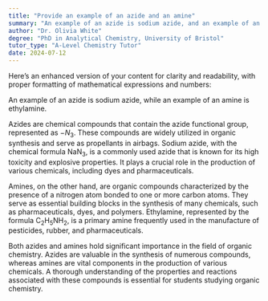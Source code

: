 ```yaml
---
title: "Provide an example of an azide and an amine"
summary: "An example of an azide is sodium azide, and an example of an amine is ethylamine."
author: "Dr. Olivia White"
degree: "PhD in Analytical Chemistry, University of Bristol"
tutor_type: "A-Level Chemistry Tutor"
date: 2024-07-12
---
```


Here’s an enhanced version of your content for clarity and readability, with proper formatting of mathematical expressions and numbers:

An example of an azide is sodium azide, while an example of an amine is ethylamine.

Azides are chemical compounds that contain the azide functional group, represented as $-N_3$. These compounds are widely utilized in organic synthesis and serve as propellants in airbags. Sodium azide, with the chemical formula $\text{NaN}_3$, is a commonly used azide that is known for its high toxicity and explosive properties. It plays a crucial role in the production of various chemicals, including dyes and pharmaceuticals.

Amines, on the other hand, are organic compounds characterized by the presence of a nitrogen atom bonded to one or more carbon atoms. They serve as essential building blocks in the synthesis of many chemicals, such as pharmaceuticals, dyes, and polymers. Ethylamine, represented by the formula $\text{C}_2\text{H}_5\text{NH}_2$, is a primary amine frequently used in the manufacture of pesticides, rubber, and pharmaceuticals.

Both azides and amines hold significant importance in the field of organic chemistry. Azides are valuable in the synthesis of numerous compounds, whereas amines are vital components in the production of various chemicals. A thorough understanding of the properties and reactions associated with these compounds is essential for students studying organic chemistry.
    